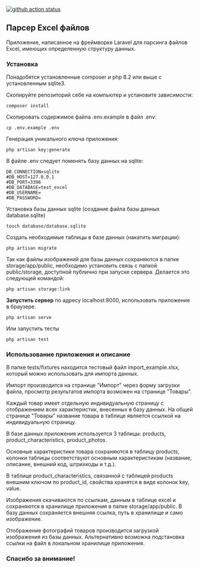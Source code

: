 [![github action status](https://github.com/petrdobr/test_assignment_excel_parser/workflows/Laravel/badge.svg)](../../actions)
## Парсер Excel файлов
Приложение, написанное на фреймворке Laravel для парсинга файлов Excel, имеющих определенную структуру данных.

### Установка
Понадобятся установленные composer и php 8.2 или выше с установленным sqlite3.

Скопируйте репозиторий себе на компьютер и установите зависимости:
```
composer install
```
Скопировать содержимое файла .env.example в файл .env:
```
cp .env.example .env
```
Генерация уникального ключа приложения:
```
php artisan key:generate
```
В файле .env следует поменять базу данных на sqlite:
```env
DB_CONNECTION=sqlite
#DB_HOST=127.0.0.1
#DB_PORT=3306
#DB_DATABASE=test_excel
#DB_USERNAME=
#DB_PASSWORD=
```
Установка базы данных sqlite (создание файла базы данных database.sqlite)
```
touch database/database.sqlite
```
Создать необходимые таблицы в базе данных (накатить миграции):

```
php artisan migrate
```

Так как файлы изображений для базы данных сохраняются в папке storage/app/public, необходимо установить связь с папкой public/storage, доступной публично при запуске сервера. Делается это следующей командой:
```
php artisan storage:link
```

**Запустить сервер** по адресу localhost:8000, использовать приложение в браузере.
```
php artisan serve
```
Или запустить тесты
```
php artisan test
```

### Использование приложения и описание
В папке tests/fixtures находится тестовый файл import_example.xlsx, который можно использовать для импорта данных. 

Импорт производится на странице "Импорт" через форму загрузки файла, просмотр результатов импорта возможен на странице "Товары".

Каждый товар имеет отдельную индивидуальную страницу с отображением всех характеристик, внесенных в базу данных. На общей странице "Товары" название товара в таблице является ссылкой на индивидуальную страницу.

В базе данных приложения используется 3 таблицы: products, product_characteristics, product_photos.

Основные характеристики товара сохраняются в таблицу products, колонки таблицы соответствуют основным характеристикам (название, описание, внешний код, штрихкоды и т.д.).

В таблице product_characteristics, связанной с таблицей products внешним ключом по product_id, свойства хранятся в виде колонок key, value.

Изображения скачиваются по ссылкам, данным в таблице excel и сохраняются в хранилище приложения в папке storage/app/public. В базу данных сохраняется внешняя ссылка, путь в хранилище и само изображение. 

Отображение фотографий товаров производится загрузкой изображения из базы данных. Альтернативно возможна подстановка ссылки на файл в локальном хранилище приложения.

### Спасибо за внимание!
